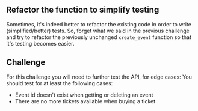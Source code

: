 ## Refactor the function to simplify testing

Sometimes, it's indeed better to refactor the existing code in order to write (simplified/better) tests. So, forget what 
we said in the previous challenge and try to refactor the previously unchanged `create_event` function so that it's 
testing becomes easier.


## Challenge

For this challenge you will need to further test the API, for edge cases: You should test for at
least the following cases:
-   Event id doesn't exist when getting or deleting an event 
-   There are no more tickets available when buying a ticket










